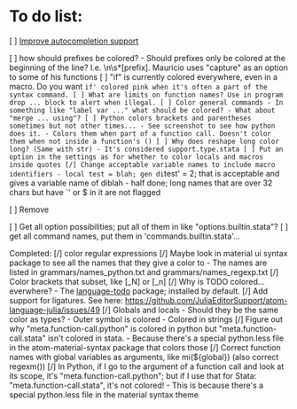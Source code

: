 # To do list:

[ ] [Improve autocompletion support](https://github.com/atom/autocomplete-plus/wiki/SymbolProvider-Config-API)

[ ] how should prefixes be colored? 
    - Should prefixes only be colored at the beginning of the line? I.e. \n\s*[prefix]. Mauricio uses "capture" as an option to some of his functions
[ ] "if" is currently colored everywhere, even in a macro. Do you want `if' colored pink when it's often a part of the syntax command.
[ ] What are limits on function names? Use in program drop ... block to alert when illegal.
[ ] Color general commands
    - In something like "label var ..." what should be colored?
    - What about "merge ... using"?
[ ] Python colors brackets and parentheses sometimes but not other times...
    - See screenshot to see how python does it.
    - Colors them when part of a function call. Doesn't color them when not inside a function's ()
[ ] Why does reshape long color long? (Same with str)
    - It's considered support.type.stata
[ ] Put an option in the settings as for whether to color locals and macros inside quotes
[/] Change acceptable variable names to include macro identifiers
    - local test = blah; gen di`test' = 2; that is acceptable and gives a variable name of diblah
    - half done; long names that are over 32 chars but have `' or $ in it are not flagged

[ ] Remove

[ ] Get all option possibilities; put all of them in like "options.builtin.stata"?
[ ] get all command names, put them in 'commands.builtin.stata'...





Completed:
[/] color regular expressions
[/] Maybe look in material ui syntax package to see all the names that they give a color to
    - The names are listed in grammars/names_python.txt and grammars/names_regexp.txt
[/] Color brackets that subset, like [_N] or [_n]
[/] Why is TODO colored... everwhere?
    - The [language-todo](https://github.com/atom/language-todo) package; installed by default.
[/] Add support for ligatures. See here: <https://github.com/JuliaEditorSupport/atom-language-julia/issues/49>
[/] Globals and locals
    - Should they be the same color as types?
    - Outer symbol is colored
    - Colored in strings
[/] Figure out why "meta.function-call.python" is colored in python but "meta.function-call.stata" isn't colored in stata.
    - Because there's a special python.less file in the atom-material-syntax package that colors those
[/] Correct function names with global variables as arguments, like mi(${global}) (also correct regexm())
[/] In Python, if I go to the argument of a function call and look at its scope, it's "meta.function-call.python"; but if I use that for Stata: "meta.function-call.stata", it's not colored!
    - This is because there's a special python.less file in the material syntax theme
